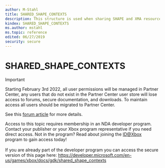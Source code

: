 ```yaml
---
author: M-Stahl
title: SHARED_SHAPE_CONTEXTS
description: This structure is used when sharing SHAPE and XMA resources with XAudio2.
kindex: SHARED_SHAPE_CONTEXTS
ms.author: mstahl
ms.topic: reference
edited: 06/27/2019
security: secure
---
```


# SHARED_SHAPE_CONTEXTS
> [!IMPORTANT]
> Starting February 3rd 2022, all user permissions will be managed in Partner Center, any users that do not exist in the Partner Center user store will lose access to forums, secure documentation, and downloads. To maintain access all users should be migrated to Partner Center. <p></p>See this <a href="https://forums.xboxlive.com/articles/132187/breaking-change-user-access-for-forums-secure-docu.html">forum article</a> for more details.  

 Access to this topic requires membership in an NDA developer program. Contact your publisher or your Xbox program representative if you need direct access. Not in the program? Read about joining the <a href="https://www.xbox.com/Developers/id">ID@Xbox</a> program to gain access today!  <br/><br/>If you are already part of the developer program you can access the secure version of this page here: <a target="_blank" href="https://developer.microsoft.com/en-us/games/xbox/docs/gdk/shared_shape_contexts">https://developer.microsoft.com/en-us/games/xbox/docs/gdk/shared_shape_contexts</a>